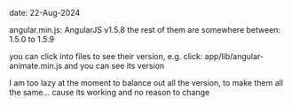date: 22-Aug-2024

angular.min.js:  AngularJS v1.5.8 
the rest of them are somewhere between: 1.5.0 to 1.5.9

you can click into files to see their version, e.g. click: app/lib/angular-animate.min.js  and you can see its version

I am too lazy at the moment to balance out all the version, to make them all the same... cause its working and no reason to change
